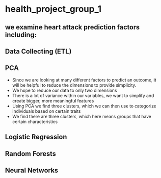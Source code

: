 # health_project_group_1

## we examine heart attack prediction factors including: 


## Data Collecting (ETL)

## PCA
* Since we are looking at many different factors to predict an outcome, it will be helpful to reduce the dimensions to provide simplicity. 
* We hope to reduce our data to only two dimensions 
* There is a lot of variance within our variables, we want to simplify and create bigger, more meaningful features
* Using PCA we find three clusters, which we can then use to categorize individuals based on certain traits
* We find there are three clusters, which here means groups that have certain characteristics


## Logistic Regression


## Random Forests 


## Neural Networks
